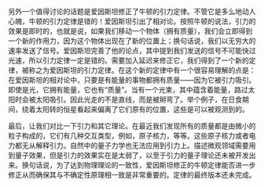 另外一个值得讨论的话题是爱因斯坦修正了牛顿的引力定律。不管它是多么地动人心魄，牛顿的引力定律是错的！爱因斯坦引出了相对论。按照牛顿的说法，引力的效果是即时的，也就是说，如果我们移动一个物体（拥有质量），我们会立即得到一个新的作用力，因为这个物体出现在了新的位置上；换句话说，我们以无穷大的速率发送了信号。爱因斯坦完善了他的论点，其中提到我们发送的信号不可能快过光速，所以引力定律一定是错的。需要加入延迟来修正它，我们得到了一个新的定律，被称之为爱因斯坦的引力定律。在这个新的定律中有一个很容易理解的点是：在爱因斯坦的相对论中，只要是有能量的事物都拥有质量——因为它被引力吸引。即使是光，它拥有能量，它也有“质量”。当有一个光束，其中蕴含着能量，路过太阳时会被太阳吸引。因此光走的不是直线，而是被掰弯了。举个例子，在日食期间，绕着太阳转的恒星看起来偏离了它们原有的位置，这些是可以被观测到的。

最后，让我们对比一下引力和其它理论。在最近我们发现所有的质量都是由微小的粒子构成的，它们有几种交互类型，例如，原子核力，等等。这些原子核力或者电力都无从解释引力。自然中的量子力学也无法应用到引力上。描述微观领域需要用到量子效果，但是引力的效果实在是太弱了，以至于引力的量子理论还未被开发出来。换句话说，为了达到物理理论的一致性，爱因斯坦修正的牛顿定律能否进一步修正从而确保其与不确定性原理相一致是非常重要的。定律的最终版本还未完成。
